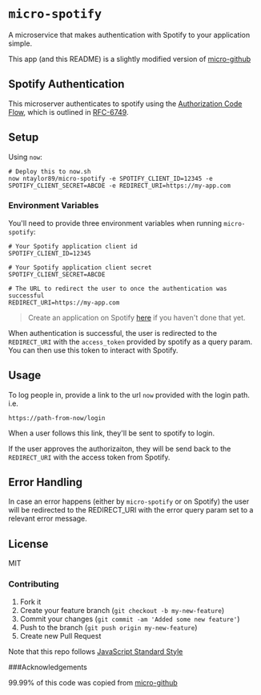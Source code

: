 # `micro-spotify`

A microservice that makes authentication with Spotify to your application simple.

This app (and this README) is a slightly modified version of [micro-github](https://github.com/mxstbr/micro-github)

## Spotify Authentication

This microserver authenticates to spotify using the [Authorization Code Flow](https://developer.spotify.com/web-api/authorization-guide/#authorization-code-flow), which is outlined in [RFC-6749](https://tools.ietf.org/html/rfc6749#section-4.1).

## Setup

Using `now`:

```
# Deploy this to now.sh
now ntaylor89/micro-spotify -e SPOTIFY_CLIENT_ID=12345 -e SPOTIFY_CLIENT_SECRET=ABCDE -e REDIRECT_URI=https://my-app.com
```

### Environment Variables
You'll need to provide three environment variables when running `micro-spotify`:

```
# Your Spotify application client id
SPOTIFY_CLIENT_ID=12345

# Your Spotify application client secret
SPOTIFY_CLIENT_SECRET=ABCDE

# The URL to redirect the user to once the authentication was successful
REDIRECT_URI=https://my-app.com
```
> Create an application on Spotify [here](https://developer.spotify.com/my-applications) if you haven't done that yet.

When authentication is successful, the user is redirected to the `REDIRECT_URI` with the `access_token`
provided by spotify as a query param. You can then use this token to interact with Spotify.

## Usage

To log people in, provide a link to the url `now` provided with the login path. i.e.

```
https://path-from-now/login
```

When a user follows this link, they'll be sent to spotify to login.

If the user approves the authorizaiton, they will be send back to the `REDIRECT_URI` with the access token from Spotify.

## Error Handling

In case an error happens (either by `micro-spotify` or on Spotify) the user will be redirected to the REDIRECT_URI with the error query param set to a relevant error message.

## License

MIT

### Contributing
1. Fork it
2. Create your feature branch (`git checkout -b my-new-feature`)
3. Commit your changes (`git commit -am 'Added some new feature'`)
4. Push to the branch (`git push origin my-new-feature`)
5. Create new Pull Request

Note that this repo follows [JavaScript Standard Style](http://standardjs.com/)

###Acknowledgements

99.99% of this code was copied from [micro-github](https://github.com/mxstbr/micro-github)
